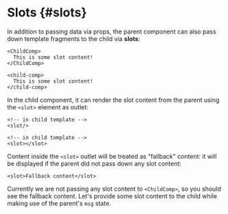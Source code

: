 # Slots {#slots}

In addition to passing data via props, the parent component can also pass down template fragments to the child via **slots**:

<div class="sfc">

```vue-html
<ChildComp>
  This is some slot content!
</ChildComp>
```

</div>
<div class="html">

```vue-html
<child-comp>
  This is some slot content!
</child-comp>
```

</div>

In the child component, it can render the slot content from the parent using the `<slot>` element as outlet:

<div class="sfc">

```vue-html
<!-- in child template -->
<slot/>
```

</div>
<div class="html">

```vue-html
<!-- in child template -->
<slot></slot>
```

</div>

Content inside the `<slot>` outlet will be treated as "fallback" content: it will be displayed if the parent did not pass down any slot content:

```vue-html
<slot>Fallback content</slot>
```

Currently we are not passing any slot content to `<ChildComp>`, so you should see the fallback content. Let's provide some slot content to the child while making use of the parent's `msg` state.
